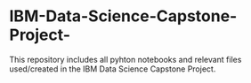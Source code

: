 # IBM-Data-Science-Capstone-Project-
This repository includes all pyhton notebooks and relevant files used/created in the IBM Data Science Capstone Project.
